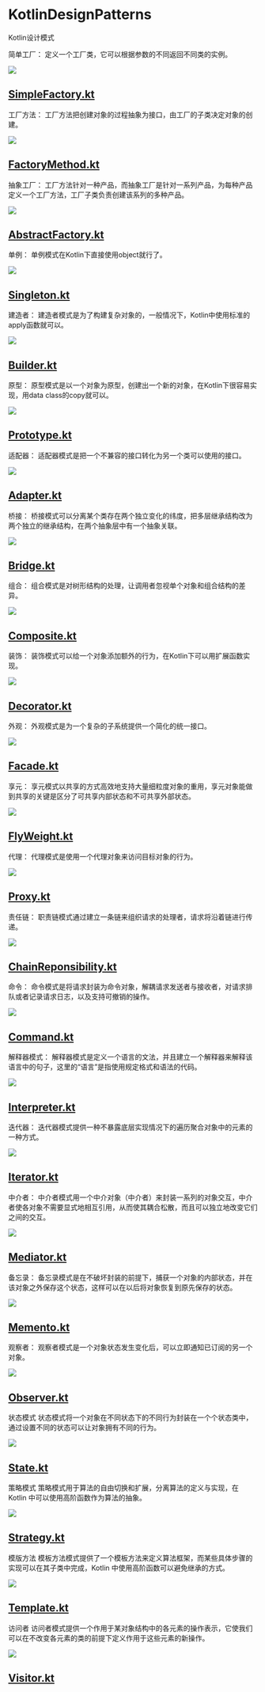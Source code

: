 # KotlinDesignPatterns
Kotlin设计模式

简单工厂：
定义一个工厂类，它可以根据参数的不同返回不同类的实例。

![](images/SimpleFactory.png)

[SimpleFactory.kt](/src/com/huangyu/factory/SimpleFactory.kt)
---

工厂方法：
工厂方法把创建对象的过程抽象为接口，由工厂的子类决定对象的创建。

![](images/FactoryMethod.png)

[FactoryMethod.kt](/src/com/huangyu/factory/FactoryMethod.kt)
---

抽象工厂：
工厂方法针对一种产品，而抽象工厂是针对一系列产品，为每种产品定义一个工厂方法，工厂子类负责创建该系列的多种产品。

![](images/AbstractFactory.png)

[AbstractFactory.kt](/src/com/huangyu/factory/AbstractFactory.kt)
---

单例：
单例模式在Kotlin下直接使用object就行了。

![](images/Singleton.png)

[Singleton.kt](/src/com/huangyu/singleton/Singleton.kt)
---

建造者：
建造者模式是为了构建复杂对象的，一般情况下，Kotlin中使用标准的apply函数就可以。

![](images/Builder.png)

[Builder.kt](/src/com/huangyu/builder/Builder.kt)
---

原型：
原型模式是以一个对象为原型，创建出一个新的对象，在Kotlin下很容易实现，用data class的copy就可以。

![](images/Prototype.png)

[Prototype.kt](/src/com/huangyu/prototype/Prototype.kt)
---

适配器：
适配器模式是把一个不兼容的接口转化为另一个类可以使用的接口。

![](images/Adapter.png)

[Adapter.kt](/src/com/huangyu/adapter/Adapter.kt)
---

桥接：
桥接模式可以分离某个类存在两个独立变化的纬度，把多层继承结构改为两个独立的继承结构，在两个抽象层中有一个抽象关联。

![](images/Bridge.png)

[Bridge.kt](/src/com/huangyu/bridge/Bridge.kt)
---

组合：
组合模式是对树形结构的处理，让调用者忽视单个对象和组合结构的差异。

![](images/Composite.png)

[Composite.kt](/src/com/huangyu/composite/Composite.kt)
---

装饰：
装饰模式可以给一个对象添加额外的行为，在Kotlin下可以用扩展函数实现。

![](images/Decorator.png)

[Decorator.kt](/src/com/huangyu/decorator/Decorator.kt)
---

外观：
外观模式是为一个复杂的子系统提供一个简化的统一接口。

![](images/Facade.png)

[Facade.kt](/src/com/huangyu/facade/Facade.kt)
---

享元：
享元模式以共享的方式高效地支持大量细粒度对象的重用，享元对象能做到共享的关键是区分了可共享内部状态和不可共享外部状态。

![](images/FlyWeight.png)

[FlyWeight.kt](/src/com/huangyu/flyweight/FlyWeight.kt)
---

代理：
代理模式是使用一个代理对象来访问目标对象的行为。

![](images/Proxy.png)

[Proxy.kt](/src/com/huangyu/proxy/Proxy.kt)
---

责任链：
职责链模式通过建立一条链来组织请求的处理者，请求将沿着链进行传递。

![](images/ChainReponsibility.png)

[ChainReponsibility.kt](/src/com/huangyu/chainreponsibility/ChainReponsibility.kt)
---

命令：
命令模式是将请求封装为命令对象，解耦请求发送者与接收者，对请求排队或者记录请求日志，以及支持可撤销的操作。

![](images/Command.png)

[Command.kt](/src/com/huangyu/command/Command.kt)
---

解释器模式：
解释器模式是定义一个语言的文法，并且建立一个解释器来解释该语言中的句子，这里的“语言”是指使用规定格式和语法的代码。

![](images/Interpreter.png)

[Interpreter.kt](/src/com/huangyu/interpreter/Interpreter.kt)
---

迭代器：
迭代器模式提供一种不暴露底层实现情况下的遍历聚合对象中的元素的一种方式。

![](images/Iterator.png)

[Iterator.kt](/src/com/huangyu/iterator/Iterator.kt)
---

中介者：
中介者模式用一个中介对象（中介者）来封装一系列的对象交互，中介者使各对象不需要显式地相互引用，从而使其耦合松散，而且可以独立地改变它们之间的交互。

![](images/Mediator.png)

[Mediator.kt](/src/com/huangyu/mediator/Mediator.kt)
---

备忘录：
备忘录模式是在不破坏封装的前提下，捕获一个对象的内部状态，并在该对象之外保存这个状态，这样可以在以后将对象恢复到原先保存的状态。

![](images/Memento.png)

[Memento.kt](/src/com/huangyu/memento/Memento.kt)
---

观察者：
观察者模式是一个对象状态发生变化后，可以立即通知已订阅的另一个对象。

![](images/Observer.png)

[Observer.kt](/src/com/huangyu/observer/Observer.kt)
---

状态模式
状态模式将一个对象在不同状态下的不同行为封装在一个个状态类中，通过设置不同的状态可以让对象拥有不同的行为。

![](images/State.png)

[State.kt](/src/com/huangyu/state/State.kt)
---

策略模式
策略模式用于算法的自由切换和扩展，分离算法的定义与实现，在 Kotlin 中可以使用高阶函数作为算法的抽象。

![](images/Strategy.png)

[Strategy.kt](/src/com/huangyu/strategy/Strategy.kt)
---

模版方法
模板方法模式提供了一个模板方法来定义算法框架，而某些具体步骤的实现可以在其子类中完成，Kotlin 中使用高阶函数可以避免继承的方式。

![](images/Template.png)

[Template.kt](/src/com/huangyu/template/Template.kt)
---

访问者
访问者模式提供一个作用于某对象结构中的各元素的操作表示，它使我们可以在不改变各元素的类的前提下定义作用于这些元素的新操作。

![](images/Visitor.png)

[Visitor.kt](/src/com/huangyu/visitor/Visitor.kt)
---


